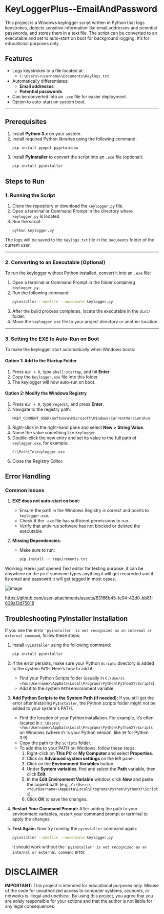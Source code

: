 


# KeyLoggerPlus--EmailAndPassword
This project is a Windows keylogger script written in Python that logs keystrokes, detects sensitive information like email addresses and potential passwords, and stores them in a text file. The script can be converted to an executable and set to auto-start on boot for background logging. It’s for educational purposes only.
## Features

- Logs keystrokes to a file located at:
  - `C:\Users\<username>\Documents\Keylogs.txt`
- Automatically differentiates:
  - **Email addresses**
  - **Potential passwords**
- Can be converted into an `.exe` file for easier deployment.
- Option to auto-start on system boot.

---

## Prerequisites

1. Install **Python 3.x** on your system.
2. Install required Python libraries using the following command:
   ```bash
   pip install pynput pygetwindow

   ```
3. Install **PyInstaller** to convert the script into an `.exe` file (optional):
   ```bash
   pip install pyinstaller
   ```

## Steps to Run

### 1. Running the Script
1. Clone the repository or download the `keylogger.py` file.
2. Open a terminal or Command Prompt in the directory where `keylogger.py` is located.
3. Run the script:
   ```bash
   python keylogger.py
   ```

The logs will be saved to the `Keylogs.txt` file in the `Documents` folder of the current user.

---

### 2. Converting to an Executable (Optional)
To run the keylogger without Python installed, convert it into an `.exe` file:

1. Open a terminal or Command Prompt in the folder containing `keylogger.py`.
2. Run the following command:
   ```bash
   pyinstaller --onefile --noconsole keylogger.py
   ```
3. After the build process completes, locate the executable in the `dist/` folder.
4. Move the `keylogger.exe` file to your project directory or another location.

---

### 3. Setting the EXE to Auto-Run on Boot
To make the keylogger start automatically when Windows boots:

#### Option 1: Add to the Startup Folder
1. Press `Win + R`, type `shell:startup`, and hit **Enter**.
2. Copy the `keylogger.exe` file into this folder.
3. The keylogger will now auto-run on boot.

#### Option 2: Modify the Windows Registry
1. Press `Win + R`, type `regedit`, and press **Enter**.
2. Navigate to the registry path:
   ```
   HKEY_CURRENT_USER\Software\Microsoft\Windows\CurrentVersion\Run
   ```
3. Right-click in the right-hand pane and select **New > String Value**.
4. Name the value something like `Keylogger`.
5. Double-click the new entry and set its value to the full path of `keylogger.exe`, for example:
   ```
   C:\Path\To\keylogger.exe
   ```
6. Close the Registry Editor.

## Error Handling

### Common Issues
1. **EXE does not auto-start on boot**:
   - Ensure the path in the Windows Registry is correct and points to `keylogger.exe`.
   - Check if the `.exe` file has sufficient permissions to run.
   - Verify that antivirus software has not blocked or deleted the executable.

2. **Missing Dependencies**:
   - Make sure to run:
     ```bash
     pip install -r requirements.txt
     ```
     
Working:
Here i just opened Text editor for testing purpose ,it can be anywhere on the pc if someone types anything it will get recoreded and if its email and passowrd it will get tagged in most cases.

![image](https://github.com/user-attachments/assets/2f9e0805-4697-405e-b589-76ead2224332)

https://github.com/user-attachments/assets/83166b45-fe04-42d0-bb81-639a13d75818

## Troubleshooting PyInstaller Installation

If you see the error `'pyinstaller' is not recognized as an internal or external command`, follow these steps:

1. Install `PyInstaller` using the following command:
   ```bash
   pip install pyinstaller
   ```

2. If the error persists, make sure your Python `Scripts` directory is added to the system `PATH`. Here's how to add it:

   - Find your Python Scripts folder (usually in `C:\Users\<YourUsername>\AppData\Local\Programs\Python\PythonXY\Scripts`).
   - Add it to the system `PATH` environment variable.

3. **Add Python Scripts to the System Path (if needed):**
   If you still get the error after installing `PyInstaller`, the Python scripts folder might not be added to your system's PATH.

   - Find the location of your Python installation. For example, it’s often located in `C:\Users\<YourUsername>\AppData\Local\Programs\Python\PythonXY\Scripts` on Windows (where `XY` is your Python version, like `39` for Python 3.9).
   - Copy the path to the `Scripts` folder.
   - To add this to your PATH on Windows, follow these steps:
     1. Right-click on **This PC** or **My Computer** and select **Properties**.
     2. Click on **Advanced system settings** on the left panel.
     3. Click on the **Environment Variables** button.
     4. Under **System variables**, find and select the **Path** variable, then click **Edit**.
     5. In the **Edit Environment Variable** window, click **New** and paste the copied path (e.g., `C:\Users\<YourUsername>\AppData\Local\Programs\Python\PythonXY\Scripts`).
     6. Click **OK** to save the changes.

4. **Restart Your Command Prompt:**
   After adding the path to your environment variables, restart your command prompt or terminal to apply the changes.

5. **Test Again:**
   Now try running the `pyinstaller` command again:

   ```bash
   pyinstaller --onefile --noconsole keylogger.py
   ```

   It should work without the `'pyinstaller' is not recognized as an internal or external command` error.

# DISCLAIMER

**IMPORTANT**: This project is intended for educational purposes only. Misuse of the code for unauthorized access to computer systems, accounts, or networks is illegal and unethical. By using this project, you agree that you are solely responsible for your actions and that the author is not liable for any legal consequences.




